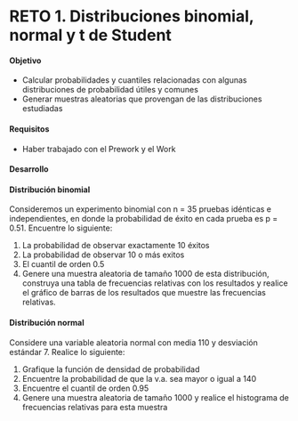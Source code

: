 # RETO 1. Distribuciones binomial, normal y t de Student

#### Objetivo

- Calcular probabilidades y cuantiles relacionadas con algunas distribuciones de probabilidad útiles y comunes
- Generar muestras aleatorias que provengan de las distribuciones estudiadas

#### Requisitos

- Haber trabajado con el Prework y el Work

#### Desarrollo

#### Distribución binomial

Consideremos un experimento binomial con n = 35 pruebas idénticas e independientes, en donde la probabilidad de éxito en cada prueba es p = 0.51. Encuentre lo siguiente: 

1. La probabilidad de observar exactamente 10 éxitos
2. La probabilidad de observar 10 o más exitos
3. El cuantil de orden 0.5
4. Genere una muestra aleatoria de tamaño 1000 de esta distribución, construya una tabla de frecuencias relativas con los resultados y realice el gráfico de barras de los resultados que muestre las frecuencias relativas.

#### Distribución normal

Considere una variable aleatoria normal con media 110 y desviación estándar 7. Realice lo siguiente:

1. Grafique la función de densidad de probabilidad
2. Encuentre la probabilidad de que la v.a. sea mayor o igual a 140
3. Encuentre el cuantil de orden 0.95
4. Genere una muestra aleatoria de tamaño 1000 y realice el histograma de frecuencias relativas para esta muestra
